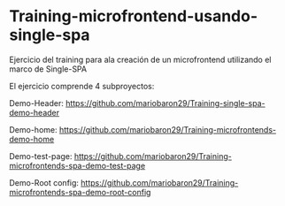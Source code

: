 # Training-microfrontend-usando-single-spa
Ejercicio del training para ala creación de un microfrontend utilizando el marco de Single-SPA

El ejercicio comprende 4 subproyectos:

Demo-Header:
https://github.com/mariobaron29/Training-single-spa-demo-header

Demo-home:
https://github.com/mariobaron29/Training-microfrontends-demo-home

Demo-test-page:
https://github.com/mariobaron29/Training-microfrontends-spa-demo-test-page

Demo-Root config:
https://github.com/mariobaron29/Training-microfrontends-spa-demo-root-config
